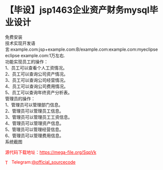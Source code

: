 # 【毕设】jsp1463企业资产财务mysql毕业设计

免费安装<br>技术实现开发语言:example.com:jsp+example.com:B/example.com:example.com:myeclipse eclipse example.com:1万左右.<br>功能实现员工的操作：<br>1、员工可以查看个人工资情况。<br>2、员工可以查询公司资产情况。<br>3、员工可以查询公司经营情况。<br>4、员工可以查询公司费用情况。<br>5、员工可以查询年终资产分析表。<br>管理员的操作：<br>1、管理员可以管理部门信息。<br>2、管理员可以管理员工信息。<br>3、管理员可以管理员工工资信息。<br>4、管理员可以管理资产信息。<br>5、管理员可以管理经营信息。<br>6、管理员可以管理费用信息。<br>系统截图 <br>


<p style="color: red;">源代码下载地址：<a href="https://mega-file.org/SqpVk" style="color: red;">https://mega-file.org/SqpVk</a></p><p style="color: red;"><img src="https://cdn-icons-png.flaticon.com/512/2111/2111646.png" alt="Telegram Icon" style="width: 16px; vertical-align: middle; margin-right: 5px;">Telegram:<a href="https://t.me/official_sourcecode" style="color: red;">@official_sourcecode</a></p>